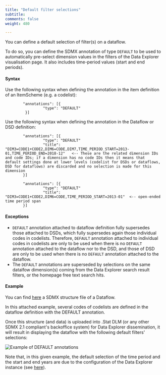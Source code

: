 ```yaml
---
title: "Default filter selections"
subtitle: 
comments: false
weight: 480

---
```


You can define a default selection of filter(s) on a dataflow.  

To do so, you can define the SDMX annotation of type `DEFAULT` to be used to automatically pre-select dimension values in the filters of the Data Explorer visualisation page. It also includes time-period values (start and end periods).

#### Syntax

Use the following syntax when defining the annotation in the item definition of an ItemScheme (e.g. a codelist):
```
        "annotations": [{
                 "type": "DEFAULT"
         }]
```


Use the following syntax when defining the annotation in the Dataflow or DSD definition:  
```
        "annotations": [{
                 "type": "DEFAULT"
                 "title": "DIM3=CODE1+CODE2,DIM6=CODE,DIM7,TIME_PERIOD_START=2013-01,TIME_PERIOD_END=2018-12"   <-- These are the related dimension IDs and code IDs; if a dimension has no code IDs then it means that default settings done at lower levels (codelist for DSDs or dataflows, DSD for dataflows) are discarded and no selection is made for this dimension
        }]

        "annotations": [{
                 "type": "DEFAULT"
                 "title": "DIM3=CODE1+CODE2,DIM6=CODE,TIME_PERIOD_START=2013-01"  <-- open-ended time period span
        }]
```

#### Exceptions
* `DEFAULT` annotation attached to dataflow definition fully supersedes those attached to DSDs, which fully supersedes again those individual codes in codelists. Therefore, `DEFAULT` annotation attached to individual codes in codelists are only to be used when there is no `DEFAULT` annotation attached to the dataflow nor to the DSD, and those of DSD are only to be used when there is no `DEFAULT` annotation attached to the dataflow.
* The `DEFAULT` annotations are superseded by selections on the same datalfow dimension(s) coming from the Data Explorer search result filters, or the homepage free text search hits.

#### Example
You can find [here](https://gitlab.com/sis-cc/dotstatsuite-documentation/-/blob/master/content/OECD-AIR_EMISSIONS_DF-2.0.xml) a SDMX structure file of a Dataflow.  

In this attached example, several codes of codelists are defined in the dataflow definition with the DEFAULT annotation.  

Once this structure (and data) is uploaded into .Stat DLM (or any other SDMX 2.1 compliant's backoffice system) for Data Explorer dissemination, it will result in displaying the dataflow with the following default filters' selections:  

![Example of DEFAULT annotations](/dotstatsuite-documentation/images/DEFAULT.png)

Note that, in this given example, the default selection of the time period and the start and end years are due to the configuration of the Data Explorer instance (see [here](https://sis-cc.gitlab.io/dotstatsuite-documentation/configurations/de-configuration/#default-time-period)).
